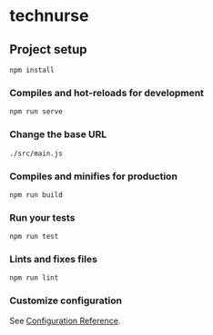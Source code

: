 # technurse

## Project setup
```
npm install
```

### Compiles and hot-reloads for development
```
npm run serve
```

### Change the base URL 
```
./src/main.js
```

### Compiles and minifies for production
```
npm run build
```

### Run your tests
```
npm run test
```

### Lints and fixes files
```
npm run lint
```

### Customize configuration
See [Configuration Reference](https://cli.vuejs.org/config/).

